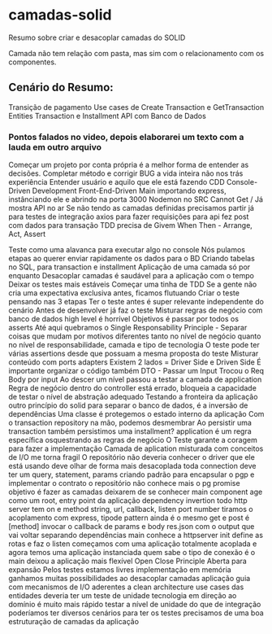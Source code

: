 # camadas-solid
Resumo sobre criar e desacoplar camadas do SOLID

Camada não tem relação com pasta, mas sim com o relacionamento com os componentes.

## Cenário do Resumo:
Transição de pagamento
Use cases de Create Transaction e GetTransaction
Entities Transaction e Installment
API com Banco de Dados

### Pontos falados no video, depois elaborarei um texto com a lauda em outro arquivo

Começar um projeto por conta própria é a melhor forma de entender as decisões.
Completar método e corrigir BUG a vida inteira não nos trás experiência
Entender usuário e aquilo que ele está fazendo
CDD Console-Driven Development
Front-End-Driven 
Main importando express, instânciando ele e abrindo na porta 3000
Nodemon no SRC
Cannot Get / Já mostra API no ar
Se não tendo as camadas definidas precisamos partir já para testes de integração
axios para fazer requisições para api
fez post com dados para transação
TDD precisa de Givem When Then - Arrange, Act, Assert

Teste como uma alavanca para executar algo no console
Nós pulamos etapas ao querer enviar rapidamente os dados para o BD
Criando tabelas no SQL, para transaction e installment
Aplicação de uma camada só por enquanto
Desacoplar camadas é saudável para a aplicação com o tempo
Deixar os testes mais estáveis
Começar uma tinha de TDD
Se a gente não cria uma expectativa exclusiva antes, ficamos flutuando
Criar o teste pensando nas 3 etapas
Ter o teste antes é super relevante independente do cenário
Antes de desenvolver já faz o teste
Misturar regras de negócio com banco de dados high level é horrível
Objetivos é passar por todos os asserts
Até aqui quebramos o Single Responsability Principle - Separar coisas que mudam por motivos diferentes tanto no nível de negócio quanto no nível de responsabilidade, camada e tipo de tecnologia
O teste pode ter várias assertions desde que possuam a mesma proposta do teste
Misturar conteúdo com ports adapters
Existem 2 lados = Driver Side e Driven Side
É importante organizar o código também
DTO - Passar um Input
Trocou o Req Body por input
Ao descer um nível passou a testar a camada de application
Regra de negócio dentro do controller está errado, bloqueia a capacidade de testar o nível de abstração adequado
Testando a fronteira da aplicação
outro princípio do solid para separar o banco de dados, é a inversão de dependências
Uma classe é protegemos o estado interno da aplicação
Com o transaction repository na mão, podemos desmembrar 
Ao persistir uma transaction também persistimos uma installment?
application é um regra específica
osquestrando as regras de negócio
O Teste garante a coragem para fazer a implementação
Camada de aplication misturada com conceitos de I/O me torna fragil
O repositório não deveria conhecer o driver que ele está usando
deve olhar de forma mais desacoplada
toda connection deve ter um query, statement, params
criando padrão para encapsular o pgp e implementar o contrato
o repositório não conhece mais o pg promise
objetivo é fazer as camadas deixarem de se conhecer
main component age como um root, entry point da aplicação
dependency invertion
todo http server tem on e method string, url, callback, listen port number
tiramos o acoplamento com express, tipode pattern ainda é o mesmo
get e post é [method]
invocar o callback de params e body
res.json com o output que vai voltar
separando dependências
main conhece a httpserver
init define as rotas e faz o listen
começamos com uma aplicação totalmente acoplada e agora temos uma aplicação instanciada
quem sabe o tipo de conexão é o main
deixou a aplicação mais flexível
Open Close Principle
Aberta para expansão
Pelos testes estamos livres
implementação em memória
ganhamos muitas possibilidades ao desacoplar camadas
aplicação guia com mecanismos de I/O
aderentes a clean architecture
use cases das entidades
deveria ter um teste de unidade
tecnologia em direção ao domínio
é muito mais rápido testar a nível de unidade do que de integração
poderíamos ter diversos cenários
para ter os testes precisamos de uma boa estruturação de camadas da aplicação


